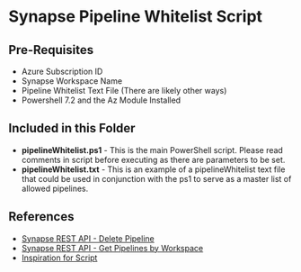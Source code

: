 # Synapse Pipeline Whitelist Script

## Pre-Requisites
- Azure Subscription ID
- Synapse Workspace Name
- Pipeline Whitelist Text File (There are likely other ways)
- Powershell 7.2 and the Az Module Installed

## Included in this Folder
- **pipelineWhitelist.ps1** - This is the main PowerShell script. Please read comments in script before executing as there are parameters to be set.
- **pipelineWhitelist.txt** - This is an example of a pipelineWhitelist text file that could be used in conjunction with the ps1 to serve as a master list of allowed pipelines. 

## References
- [Synapse REST API - Delete Pipeline](https://docs.microsoft.com/en-us/rest/api/synapse/data-plane/pipeline/delete-pipeline)
- [Synapse REST API - Get Pipelines by Workspace](https://docs.microsoft.com/en-us/rest/api/synapse/data-plane/pipeline/get-pipelines-by-workspace)
- [Inspiration for Script](https://techcommunity.microsoft.com/t5/azure-synapse-analytics-blog/calling-synapse-rest-api-to-automate-tasks-using-powershell/ba-p/2202814)